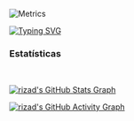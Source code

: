 ![Metrics](https://metrics.lecoq.io/BrRodrigo1504?template=classic&config.timezone=America%2FBrasilia)

[![Typing SVG](https://readme-typing-svg.herokuapp.com/?color=%23F7EF10&lines=Rodrigo+Fernandes)](https://github.com/BrRodrigo1504)


<h3>Estatísticas</h3>
<br>

[![rizad's GitHub Stats Graph](https://github-readme-streak-stats.herokuapp.com/?user=BrRodrigo1504&theme=dark)](https://github.com/BrRodrigo1504)

[![rizad's GitHub Activity Graph](https://activity-graph.herokuapp.com/graph?username=BrRodrigo1504&theme=react-dark&custom_title=Contribution+Graph)](https://github.com/BrRodrigo1504)
</div>

